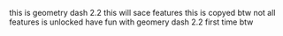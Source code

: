 this is geometry dash 2.2 this will sace features this is copyed btw
not all features is unlocked  have fun with geomery dash 2.2
first time btw
